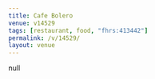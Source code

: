 ```yaml
---
title: Cafe Bolero
venue: v14529
tags: [restaurant, food, "fhrs:413442"]
permalink: /v/14529/
layout: venue
---
```

null